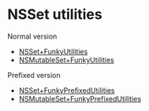 # NSSet utilities

Normal version

- [NSSet+FunkyUtilities](https://tevelee.github.io/Funky/Categories/NSSet(FunkyUtilities).html)
- [NSMutableSet+FunkyUtilities](https://tevelee.github.io/Funky/Categories/NSMutableSet(FunkyUtilities).html)

Prefixed version

- [NSSet+FunkyPrefixedUtilities](https://tevelee.github.io/Funky/Categories/NSSet(FunkyPrefixedUtilities).html)
- [NSMutableSet+FunkyPrefixedUtilities](https://tevelee.github.io/Funky/Categories/NSMutableSet(FunkyPrefixedUtilities).html)
